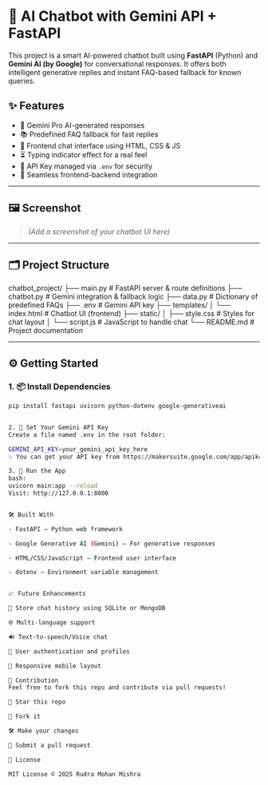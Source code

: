 # 💬 AI Chatbot with Gemini API + FastAPI

This project is a smart AI-powered chatbot built using **FastAPI** (Python) and **Gemini AI (by Google)** for conversational responses. It offers both intelligent generative replies and instant FAQ-based fallback for known queries.

## ✨ Features

- 🤖 Gemini Pro AI-generated responses
- 📚 Predefined FAQ fallback for fast replies
- 💬 Frontend chat interface using HTML, CSS & JS
- ⏳ Typing indicator effect for a real feel
- 🔐 API Key managed via `.env` for security
- 🔁 Seamless frontend-backend integration

---

## 🖼️ Screenshot

> *(Add a screenshot of your chatbot UI here)*

---

## 🗂️ Project Structure

chatbot_project/
├── main.py # FastAPI server & route definitions
├── chatbot.py # Gemini integration & fallback logic
├── data.py # Dictionary of predefined FAQs
├── .env # Gemini API key
├── templates/
│ └── index.html # Chatbot UI (frontend)
├── static/
│ ├── style.css # Styles for chat layout
│ └── script.js # JavaScript to handle chat
└── README.md # Project documentation


---

## ⚙️ Getting Started

### 1. 📦 Install Dependencies

```bash
pip install fastapi uvicorn python-dotenv google-generativeai


2. 🔑 Set Your Gemini API Key
Create a file named .env in the root folder:

GEMINI_API_KEY=your_gemini_api_key_here
💡 You can get your API key from https://makersuite.google.com/app/apikey

3. 🚀 Run the App
bash:
uvicorn main:app --reload
Visit: http://127.0.0.1:8000


🛠️ Built With

- FastAPI – Python web framework

- Google Generative AI (Gemini) – For generative responses

- HTML/CSS/JavaScript – Frontend user interface

- dotenv – Environment variable management


📈 Future Enhancements

💬 Store chat history using SQLite or MongoDB

🌐 Multi-language support

🔊 Text-to-speech/Voice chat

👤 User authentication and profiles

📱 Responsive mobile layout

🤝 Contribution
Feel free to fork this repo and contribute via pull requests!

🌟 Star this repo

🍴 Fork it

🛠️ Make your changes

📩 Submit a pull request

📄 License

MIT License © 2025 Rudra Mohan Mishra